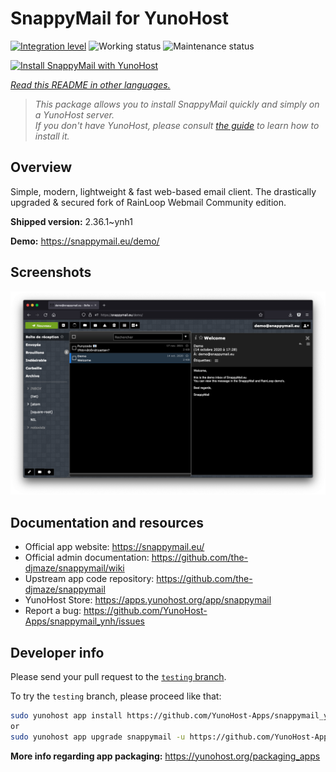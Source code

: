 <!--
N.B.: This README was automatically generated by <https://github.com/YunoHost/apps/tree/master/tools/readme_generator>
It shall NOT be edited by hand.
-->

# SnappyMail for YunoHost

[![Integration level](https://dash.yunohost.org/integration/snappymail.svg)](https://dash.yunohost.org/appci/app/snappymail) ![Working status](https://ci-apps.yunohost.org/ci/badges/snappymail.status.svg) ![Maintenance status](https://ci-apps.yunohost.org/ci/badges/snappymail.maintain.svg)

[![Install SnappyMail with YunoHost](https://install-app.yunohost.org/install-with-yunohost.svg)](https://install-app.yunohost.org/?app=snappymail)

*[Read this README in other languages.](./ALL_README.md)*

> *This package allows you to install SnappyMail quickly and simply on a YunoHost server.*  
> *If you don't have YunoHost, please consult [the guide](https://yunohost.org/install) to learn how to install it.*

## Overview

Simple, modern, lightweight & fast web-based email client. The drastically upgraded & secured fork of RainLoop Webmail Community edition.


**Shipped version:** 2.36.1~ynh1

**Demo:** <https://snappymail.eu/demo/>

## Screenshots

![Screenshot of SnappyMail](./doc/screenshots/screenshot.png)

## Documentation and resources

- Official app website: <https://snappymail.eu/>
- Official admin documentation: <https://github.com/the-djmaze/snappymail/wiki>
- Upstream app code repository: <https://github.com/the-djmaze/snappymail>
- YunoHost Store: <https://apps.yunohost.org/app/snappymail>
- Report a bug: <https://github.com/YunoHost-Apps/snappymail_ynh/issues>

## Developer info

Please send your pull request to the [`testing` branch](https://github.com/YunoHost-Apps/snappymail_ynh/tree/testing).

To try the `testing` branch, please proceed like that:

```bash
sudo yunohost app install https://github.com/YunoHost-Apps/snappymail_ynh/tree/testing --debug
or
sudo yunohost app upgrade snappymail -u https://github.com/YunoHost-Apps/snappymail_ynh/tree/testing --debug
```

**More info regarding app packaging:** <https://yunohost.org/packaging_apps>
